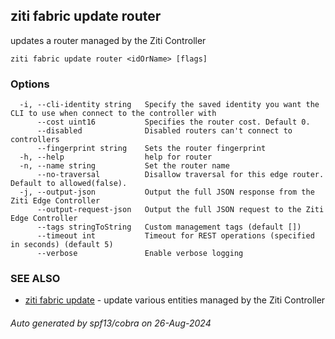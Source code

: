 ## ziti fabric update router

updates a router managed by the Ziti Controller

```
ziti fabric update router <idOrName> [flags]
```

### Options

```
  -i, --cli-identity string   Specify the saved identity you want the CLI to use when connect to the controller with
      --cost uint16           Specifies the router cost. Default 0.
      --disabled              Disabled routers can't connect to controllers
      --fingerprint string    Sets the router fingerprint
  -h, --help                  help for router
  -n, --name string           Set the router name
      --no-traversal          Disallow traversal for this edge router. Default to allowed(false).
  -j, --output-json           Output the full JSON response from the Ziti Edge Controller
      --output-request-json   Output the full JSON request to the Ziti Edge Controller
      --tags stringToString   Custom management tags (default [])
      --timeout int           Timeout for REST operations (specified in seconds) (default 5)
      --verbose               Enable verbose logging
```

### SEE ALSO

* [ziti fabric update](../update.md)	 - update various entities managed by the Ziti Controller

###### Auto generated by spf13/cobra on 26-Aug-2024

